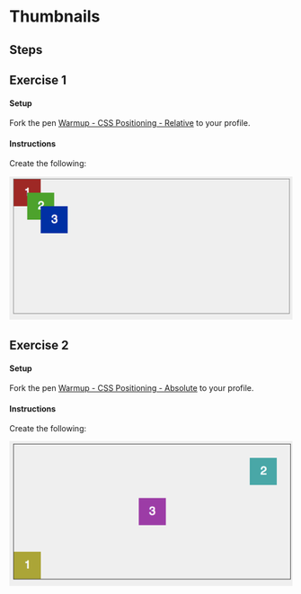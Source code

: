 # Thumbnails

## Steps

## Exercise 1

#### Setup

Fork the pen [Warmup - CSS Positioning - Relative](https://codepen.io/muktek-warmups/pen/zaQzjG) to your profile.

#### Instructions

Create the following:

![mockups-rel](mockups/css-positioning-warmup-relative-example.png)




## Exercise 2

#### Setup

Fork the pen [Warmup - CSS Positioning - Absolute](https://codepen.io/muktek/pen/mXOrQJ) to your profile.

#### Instructions

Create the following:

![mockups-rel](mockups/css-positioning-warmup-absolute-example.png)
